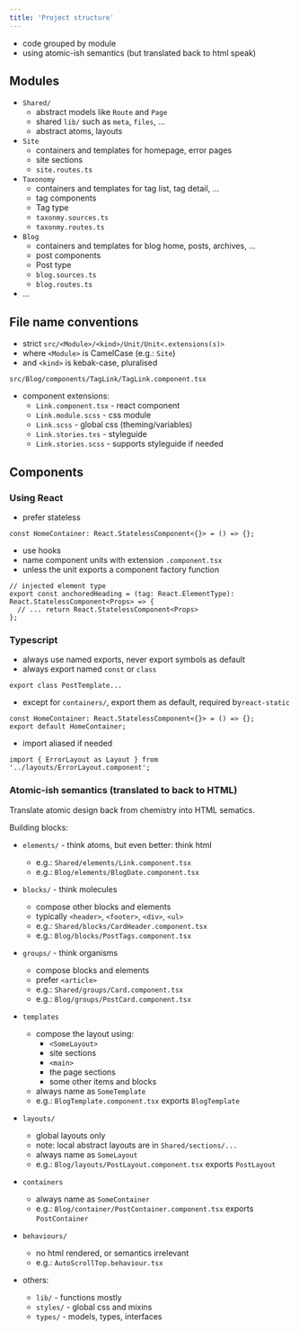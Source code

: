 ```yaml
---
title: 'Project structure'
---
```


- code grouped by module
- using atomic-ish semantics (but translated back to html speak)

## Modules

- `Shared/`
  - abstract models like `Route` and `Page`
  - shared `lib/` such as `meta`, `files`, ...
  - abstract atoms, layouts
- `Site`
  - containers and templates for homepage, error pages
  - site sections
  - `site.routes.ts`
- `Taxonomy`
  - containers and templates for tag list, tag detail, ...
  - tag components
  - Tag type
  - `taxonmy.sources.ts`
  - `taxonmy.routes.ts`
- `Blog`
  - containers and templates for blog home, posts, archives, ...
  - post components
  - Post type
  - `blog.sources.ts`
  - `blog.routes.ts`
- ...

## File name conventions

- strict `src/<Module>/<kind>/Unit/Unit<.extensions(s)>`
- where `<Module>` is CamelCase (e.g.: `Site`)
- and `<kind>` is kebak-case, pluralised

```
src/Blog/components/TagLink/TagLink.component.tsx
```

- component extensions:
  - `Link.component.tsx` - react component
  - `Link.module.scss` - css module
  - `Link.scss` - global css (theming/variables)
  - `Link.stories.txs` - styleguide
  - `Link.stories.scss` - supports styleguide if needed

## Components

### Using React

- prefer stateless

```tsx
const HomeContainer: React.StatelessComponent<{}> = () => {};
```

- use hooks
- name component units with extension `.component.tsx`
- unless the unit exports a component factory function

```tsx
// injected element type
export const anchoredHeading = (tag: React.ElementType): React.StatelessComponent<Props> => {
  // ... return React.StatelessComponent<Props>
};
```

### Typescript

- always use named exports, never export symbols as default
- always export named `const` or `class`

```tsx
export class PostTemplate...
```

- except for `containers/`, export them as default, required by`react-static`

```tsx
const HomeContainer: React.StatelessComponent<{}> = () => {};
export default HomeContainer;
```

- import aliased if needed

```tsx
import { ErrorLayout as Layout } from '../layouts/ErrorLayout.component';
```

### Atomic-ish semantics (translated to back to HTML)

Translate atomic design back from chemistry into HTML sematics.

Building blocks:

- `elements/` - think atoms, but even better: think html

  - e.g.: `Shared/elements/Link.component.tsx`
  - e.g.: `Blog/elements/BlogDate.component.tsx`

- `blocks/` - think molecules

  - compose other blocks and elements
  - typically `<header>`, `<footer>`, `<div>`, `<ul>`
  - e.g.: `Shared/blocks/CardHeader.component.tsx`
  - e.g.: `Blog/blocks/PostTags.component.tsx`

- `groups/` - think organisms

  - compose blocks and elements
  - prefer `<article>`
  - e.g.: `Shared/groups/Card.component.tsx`
  - e.g.: `Blog/groups/PostCard.component.tsx`

<!-- - `sections/` - think macro organisms

  - compose groups, blocks and elements
  - typically `<section>`
  - abstract local layouts (composing blocks and items via children)
  - e.g.: `Shared/sections/CardGrid.component.tsx`
  - or views, coupled with a model
  - e.g.: `Blog/sections/PostList.component.tsx`
  - or template level sections
  - e.g.: `Site/sections/SiteHeader.component.tsx` -->

- `templates`

  - compose the layout using:
    - `<SomeLayout>`
    - site sections
    - `<main>`
    - the page sections
    - some other items and blocks
  - always name as `SomeTemplate`
  - e.g.: `BlogTemplate.component.tsx` exports `BlogTemplate`

- `layouts/`

  - global layouts only
  - note: local abstract layouts are in `Shared/sections/...`
  - always name as `SomeLayout`
  - e.g.: `Blog/layouts/PostLayout.component.tsx` exports `PostLayout`

- `containers`

  - always name as `SomeContainer`
  - e.g.: `Blog/container/PostContainer.component.tsx` exports `PostContainer`

- `behaviours/`

  - no html rendered, or semantics irrelevant
  - e.g.: `AutoScrollTop.behaviour.tsx`

- others:

  - `lib/` - functions mostly
  - `styles/` - global css and mixins
  - `types/` - models, types, interfaces
